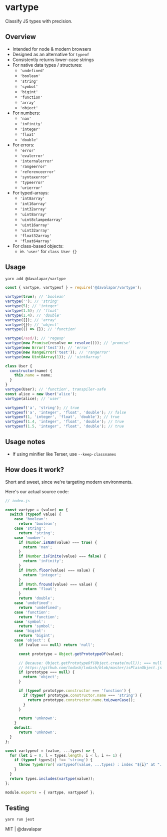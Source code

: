 
# vartype

Classify JS types with precision.

## Overview

- Intended for node & modern browsers
- Designed as an alternative for `typeof`
- Consistently returns lower-case strings
- For native data types / structures:
  - `'undefined'`
  - `'boolean'`
  - `'string'`
  - `'symbol'`
  - `'bigint'`
  - `'function'`
  - `'array'`
  - `'object'`
- For numbers:
  - `'nan'`
  - `'infinity'`
  - `'integer'`
  - `'float'`
  - `'double'`
- For errors:
  - `'error'`
  - `'evalerror'`
  - `'internalerror'`
  - `'rangeerror'`
  - `'referenceerror'`
  - `'syntaxerror'`
  - `'typeerror'`
  - `'urierror'`
- For typed-arrays:
  - `'int8array'`
  - `'int16array'`
  - `'int32array'`
  - `'uint8array'`
  - `'uint8clampedarray'`
  - `'uint16array'`
  - `'uint32array'`
  - `'float32array'`
  - `'float64array'`
- For class-based objects:
  - ie. `'user'` for `class User {}`

## Usage

```sh
yarn add @davalapar/vartype
```

```js
const { vartype, vartypeof } = require('@davalapar/vartype');

vartype(true); // 'boolean'
vartype(''); // 'string'
vartype(5); // 'integer'
vartype(1.5); // 'float'
vartype(1.4); // 'double'
vartype([]); // 'array'
vartype({}); // 'object'
vartype(() => {}); // 'function'

vartype(/asd/); // 'regexp'
vartype(new Promise(resolve => resolve())); // 'promise'
vartype(new Error('test')); // 'error'
vartype(new RangeError('test')); // 'rangerror'
vartype(new Uint8Array(1)); // 'uint8array'

class User {
  constructor(name) {
    this.name = name;
  }
}
vartype(User); // 'function', transpiler-safe
const alice = new User('alice');
vartype(alice); // 'user'

vartypeof('a', 'string'); // true
vartypeof('a', 'integer', 'float', 'double'); // false
vartypeof(1, 'integer', 'float', 'double'); // true
vartypeof(1.4, 'integer', 'float', 'double'); // true
vartypeof(1.5, 'integer', 'float', 'double'); // true
```

## Usage notes

- If using minifier like Terser, use `--keep-classnames`

## How does it work?

Short and sweet, since we're targeting modern environments.

Here's our actual source code:

```js
// index.js

const vartype = (value) => {
  switch (typeof value) {
    case 'boolean':
      return 'boolean';
    case 'string':
      return 'string';
    case 'number':
      if (Number.isNaN(value) === true) {
        return 'nan';
      }
      if (Number.isFinite(value) === false) {
        return 'infinity';
      }
      if (Math.floor(value) === value) {
        return 'integer';
      }
      if (Math.fround(value) === value) {
        return 'float';
      }
      return 'double';
    case 'undefined':
      return 'undefined';
    case 'function':
      return 'function';
    case 'symbol':
      return 'symbol';
    case 'bigint':
      return 'bigint';
    case 'object': {
      if (value === null) return 'null';

      const prototype = Object.getPrototypeOf(value);

      // Because: Object.getPrototypeOf(Object.create(null)); === null
      // https://github.com/lodash/lodash/blob/master/isPlainObject.js
      if (prototype === null) {
        return 'object';
      }

      if (typeof prototype.constructor === 'function') {
        if (typeof prototype.constructor.name === 'string') {
          return prototype.constructor.name.toLowerCase();
        }
      }

      return 'unknown';
    }
    default:
      return 'unknown';
  }
};

const vartypeof = (value, ...types) => {
  for (let i = 0, l = types.length; i < l; i += 1) {
    if (typeof types[i] !== 'string') {
      throw TypeError(`vartypeof(value, ...types) : index "${i}" at "...types" must be a "string", received "${vartype(types[i])}"`);
    }
  }
  return types.includes(vartype(value));
};

module.exports = { vartype, vartypeof };
```

## Testing

```sh
yarn run jest
```

MIT | @davalapar